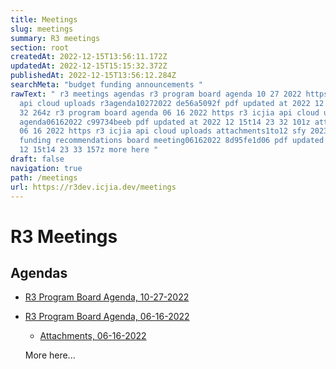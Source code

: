 ```yaml
---
title: Meetings
slug: meetings
summary: R3 meetings
section: root
createdAt: 2022-12-15T13:56:11.172Z
updatedAt: 2022-12-15T15:15:32.372Z
publishedAt: 2022-12-15T13:56:12.284Z
searchMeta: "budget funding announcements "
rawText: " r3 meetings agendas r3 program board agenda 10 27 2022 https r3 icjia
  api cloud uploads r3agenda10272022 de56a5092f pdf updated at 2022 12 15t14 23
  32 264z r3 program board agenda 06 16 2022 https r3 icjia api cloud uploads r3
  agenda06162022 c99734beeb pdf updated at 2022 12 15t14 23 32 101z attachments
  06 16 2022 https r3 icjia api cloud uploads attachments1to12 sfy 2023 r3
  funding recommendations board meeting06162022 8d95fe1d06 pdf updated at 2022
  12 15t14 23 33 157z more here "
draft: false
navigation: true
path: /meetings
url: https://r3dev.icjia.dev/meetings
---
```


# R3 Meetings

## Agendas

- [R3 Program Board Agenda, 10-27-2022](https://r3.icjia-api.cloud/uploads/R3agenda10272022_de56a5092f.pdf?updated_at=2022-12-15T14:23:32.264Z)

- [R3 Program Board Agenda, 06-16-2022](https://r3.icjia-api.cloud/uploads/R3_Agenda06162022_c99734beeb.pdf?updated_at=2022-12-15T14:23:32.101Z)

  - [Attachments, 06-16-2022](https://r3.icjia-api.cloud/uploads/Attachments1to12_SFY_2023_R3_Funding_Recommendations_Board_Meeting06162022_8d95fe1d06.pdf?updated_at=2022-12-15T14:23:33.157Z)
  
  
  More here...

